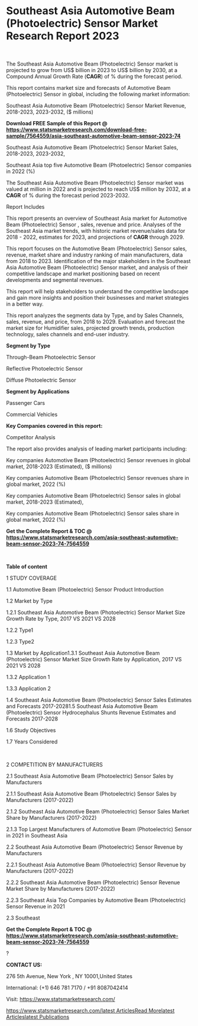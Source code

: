 <h1>Southeast Asia Automotive Beam (Photoelectric) Sensor Market Research Report 2023</h1><br/><p>The Southeast Asia Automotive Beam (Photoelectric) Sensor market is projected to grow from US$ billion in 2023 to US$ billion by 2030, at a Compound Annual Growth Rate (<strong>CAGR</strong>) of % during the forecast period.</p>
 
 
 
 <p>This report contains market size and forecasts of Automotive Beam (Photoelectric) Sensor in global, including the following market information:</p>
 
 
 
 <p>Southeast Asia Automotive Beam (Photoelectric) Sensor Market Revenue, 2018-2023, 2023-2032, ($ millions)</p>
 
 
 
 <p><strong>Download FREE Sample of this Report @ <a href="https://www.statsmarketresearch.com/download-free-sample/7564559/asia-southeast-automotive-beam-sensor-2023-74">https://www.statsmarketresearch.com/download-free-sample/7564559/asia-southeast-automotive-beam-sensor-2023-74</a></strong></p>
 
 
 
 <p>Southeast Asia Automotive Beam (Photoelectric) Sensor Market Sales, 2018-2023, 2023-2032,</p>
 
 
 
 <p>Southeast Asia top five Automotive Beam (Photoelectric) Sensor companies in 2022 (%)</p>
 
 
 
 <p>The Southeast Asia Automotive Beam (Photoelectric) Sensor market was valued at million in 2022 and is projected to reach US$ million by 2032, at a <strong>CAGR</strong> of % during the forecast period 2023-2032.</p>
 
 
 
 <p>Report Includes</p>
 
 
 
 <p>This report presents an overview of Southeast Asia market for Automotive Beam (Photoelectric) Sensor , sales, revenue and price. Analyses of the Southeast Asia market trends, with historic market revenue/sales data for 2018 - 2022, estimates for 2023, and projections of <strong>CAGR</strong> through 2029.</p>
 
 
 
 <p>This report focuses on the Automotive Beam (Photoelectric) Sensor sales, revenue, market share and industry ranking of main manufacturers, data from 2018 to 2023. Identification of the major stakeholders in the Southeast Asia Automotive Beam (Photoelectric) Sensor market, and analysis of their competitive landscape and market positioning based on recent developments and segmental revenues.</p>
 
 
 
 <p>This report will help stakeholders to understand the competitive landscape and gain more insights and position their businesses and market strategies in a better way.</p>
 
 
 
 <p>This report analyzes the segments data by Type, and by Sales Channels, sales, revenue, and price, from 2018 to 2029. Evaluation and forecast the market size for Humidifier sales, projected growth trends, production technology, sales channels and end-user industry.</p>
 
 
 
 <p><strong>Segment by Type</strong></p>
 
 
 
 <p>Through-Beam Photoelectric Sensor</p>
 
 
 
 <p>Reflective Photoelectric Sensor</p>
 
 
 
 <p>Diffuse Photoelectric Sensor</p>
 
 
 
 <p><strong>Segment <strong><strong>by Applications</strong></strong></strong></p>
 
 
 
 <p>Passenger Cars</p>
 
 
 
 <p>Commercial Vehicles</p>
 
 
 
 <p><strong>Key Companies covered in this report:</strong></p>
 
 
 
 <p>Competitor Analysis</p>
 
 
 
 <p>The report also provides analysis of leading market participants including:</p>
 
 
 
 <p>Key companies Automotive Beam (Photoelectric) Sensor revenues in global market, 2018-2023 (Estimated), ($ millions)</p>
 
 
 
 <p>Key companies Automotive Beam (Photoelectric) Sensor revenues share in global market, 2022 (%)</p>
 
 
 
 <p>Key companies Automotive Beam (Photoelectric) Sensor sales in global market, 2018-2023 (Estimated),</p>
 
 
 
 <p>Key companies Automotive Beam (Photoelectric) Sensor sales share in global market, 2022 (%)</p>
 
 
 
 <div><b>Get the Complete Report & TOC @ <a href="https://www.statsmarketresearch.com/asia-southeast-automotive-beam-sensor-2023-74-7564559">https://www.statsmarketresearch.com/asia-southeast-automotive-beam-sensor-2023-74-7564559</a></b></div>
 
 
 
 <p><br />
 
 <b>Table of content</b></p>
 
 
 
 <p>1 STUDY COVERAGE<br />
 
 1.1 Automotive Beam (Photoelectric) Sensor Product Introduction<br />
 
 1.2 Market by Type<br />
 
 1.2.1 Southeast Asia Automotive Beam (Photoelectric) Sensor Market Size Growth Rate by Type, 2017 VS 2021 VS 2028<br />
 
 1.2.2 Type1<br />
 
 1.2.3 Type2<br />
 
 1.3 Market by Application1.3.1 Southeast Asia Automotive Beam (Photoelectric) Sensor Market Size Growth Rate by Application, 2017 VS 2021 VS 2028<br />
 
 1.3.2 Application 1<br />
 
 1.3.3 Application 2<br />
 
 1.4 Southeast Asia Automotive Beam (Photoelectric) Sensor Sales Estimates and Forecasts 2017-20281.5 Southeast Asia Automotive Beam (Photoelectric) Sensor Hydrocephalus Shunts Revenue Estimates and Forecasts 2017-2028<br />
 
 1.6 Study Objectives<br />
 
 1.7 Years Considered<br />
 
 <br />
 
 2 COMPETITION BY MANUFACTURERS<br />
 
 2.1 Southeast Asia Automotive Beam (Photoelectric) Sensor Sales by Manufacturers<br />
 
 2.1.1 Southeast Asia Automotive Beam (Photoelectric) Sensor Sales by Manufacturers (2017-2022)<br />
 
 2.1.2 Southeast Asia Automotive Beam (Photoelectric) Sensor Sales Market Share by Manufacturers (2017-2022)<br />
 
 2.1.3 Top Largest Manufacturers of Automotive Beam (Photoelectric) Sensor in 2021 in Southeast Asia<br />
 
 2.2 Southeast Asia Automotive Beam (Photoelectric) Sensor Revenue by Manufacturers<br />
 
 2.2.1 Southeast Asia Automotive Beam (Photoelectric) Sensor Revenue by Manufacturers (2017-2022)<br />
 
 2.2.2 Southeast Asia Automotive Beam (Photoelectric) Sensor Revenue Market Share by Manufacturers (2017-2022)<br />
 
 2.2.3 Southeast Asia Top Companies by Automotive Beam (Photoelectric) Sensor Revenue in 2021<br />
 
 2.3 Southeast</p>
 
 
 
 <div><b>Get the Complete Report & TOC @ <a href="https://www.statsmarketresearch.com/asia-southeast-automotive-beam-sensor-2023-74-7564559">https://www.statsmarketresearch.com/asia-southeast-automotive-beam-sensor-2023-74-7564559</a></b></div>
 
 
 
 <p>? </p>
 
 
 
 <p><b>CONTACT US:</b><br />
 
 276 5th Avenue, New York , NY 10001,United States<br />
 
 International: (+1) 646 781 7170 / +91 8087042414<br />
 
 Visit: <a href="https://www.statsmarketresearch.com/">https://www.statsmarketresearch.com/</a><br />
 
 <a href="https://gyeongbokgung.com">https://www.statsmarketresearch.com/</a><a href="https://hallyeomaritime.com">latest Articles</a><a href="https://jingwansa.com">Read More</a><a href="https://nguoiviet.jp/">latest Articles</a><a href="https://www.intelmarketresearch.com/">latest Publications</a></p>
